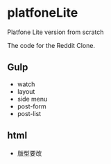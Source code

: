 
# platfoneLite
Platfone Lite version from scratch

The code for the Reddit Clone.


## Gulp

* watch
* layout
* side menu
* post-form
* post-list


## html

* 版型要改
